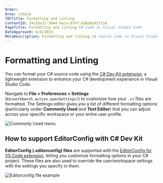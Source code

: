 ```yaml
---
Order:
Area: csharp
TOCTitle: Formatting and Linting
ContentId: 34c5ba31-5844-4eca-8fef-dabb6e917314
PageTitle: Formatting and linting C# code in Visual Studio Code
DateApproved: 6/6/2023
MetaDescription: Formatting and linting C# source code in Visual Studio Code
---
```


# Formatting and Linting

You can format your C# source code using the [C# Dev Kit extension](https://marketplace.visualstudio.com/items?itemName=ms-dotnettools.csdevkit), a lightweight extension to enhance your C# development experience in Visual Studio Code.

Navigate to **File > Preferences > Settings** (`kb(workbench.action.openSettings)`) to customize how your `.cs` files are formatted.  The Settings editor gives you a list of different formatting options (particularly under **Commonly Used** and **Text Editor**) that you can adjust across your specific workspace or your entire user profile.

![Commonly Used menu](images/formatting-linting/commonly-used-menu.png)

## How to support EditorConfig with C# Dev Kit

**EditorConfig (.editorconfig) files** are supported with the [EditorConfig for VS Code extension](https://marketplace.visualstudio.com/items?itemName=EditorConfig.EditorConfig), letting you customize formatting options in your C# project.  These files are also used to override the user/workspace settings with the settings you specify in them.

![Editorconfig file example](images/formatting-linting/editorconfig-example.png)
